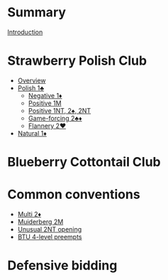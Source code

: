 # Summary

[Introduction](README.md)

# Strawberry Polish Club

- [Overview](wj.md)
- [Polish 1♣](wj/1C.md)
	- [Negative 1♦](wj/1C/1D.md)
	- [Positive 1M](wj/1C/1M.md)
	- [Positive 1NT, 2♠, 2NT](wj/1C/1NT.md)
	- [Game-forcing 2♣♦](wj/1C/2m.md)
	- [Flannery 2♥](wj/1C/2H.md)
- [Natural 1♦](wj/1D.md)

# Blueberry Cottontail Club

# Common conventions

- [Multi 2♦](2D-Multi.md)
- [Muiderberg 2M](2M-Muiderberg.md)
- [Unusual 2NT opening]()
- [BTU 4-level preempts]()

# Defensive bidding